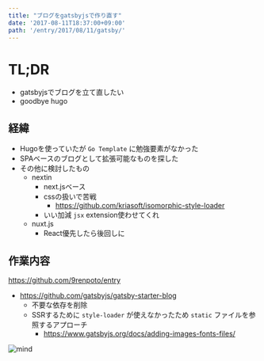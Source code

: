 ```yaml
---
title: "ブログをgatsbyjsで作り直す"
date: '2017-08-11T18:37:00+09:00'
path: '/entry/2017/08/11/gatsby/'
---
```

# TL;DR

- gatsbyjsでブログを立て直したい
- goodbye hugo

## 経緯

- Hugoを使っていたが `Go Template` に勉強要素がなかった
- SPAベースのブログとして拡張可能なものを探した
- その他に検討したもの
  - nextin
    - next.jsベース
    - cssの扱いで苦戦
      - <https://github.com/kriasoft/isomorphic-style-loader>
    - いい加減 `jsx` extension使わせてくれ
  - nuxt.js
    - React優先したら後回しに

## 作業内容

<https://github.com/9renpoto/entry>

- <https://github.com/gatsbyjs/gatsby-starter-blog>
  - 不要な依存を削除
  - SSRするために `style-loader` が使えなかったため `static` ファイルを参照するアプローチ
    - <https://www.gatsbyjs.org/docs/adding-images-fonts-files/>

![mind](https://media.giphy.com/media/tT0wtdSJvE0Rq/giphy.gif)
